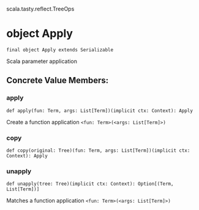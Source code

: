 scala.tasty.reflect.TreeOps
# object Apply

<pre><code class="language-scala" >final object Apply extends Serializable</pre></code>
Scala parameter application

## Concrete Value Members:
### apply
<pre><code class="language-scala" >def apply(fun: Term, args: List[Term])(implicit ctx: Context): Apply</pre></code>
Create a function application `<fun: Term>(<args: List[Term]>)`

### copy
<pre><code class="language-scala" >def copy(original: Tree)(fun: Term, args: List[Term])(implicit ctx: Context): Apply</pre></code>

### unapply
<pre><code class="language-scala" >def unapply(tree: Tree)(implicit ctx: Context): Option[(Term, List[Term])]</pre></code>
Matches a function application `<fun: Term>(<args: List[Term]>)`

